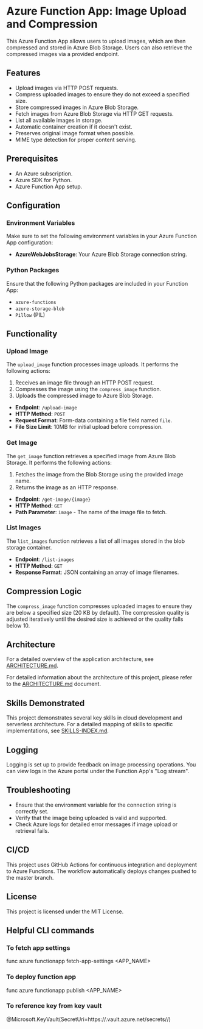# Azure Function App: Image Upload and Compression

This Azure Function App allows users to upload images, which are then compressed and stored in Azure Blob Storage. Users can also retrieve the compressed images via a provided endpoint.

## Features

- Upload images via HTTP POST requests.
- Compress uploaded images to ensure they do not exceed a specified size.
- Store compressed images in Azure Blob Storage.
- Fetch images from Azure Blob Storage via HTTP GET requests.
- List all available images in storage.
- Automatic container creation if it doesn't exist.
- Preserves original image format when possible.
- MIME type detection for proper content serving.

## Prerequisites

- An Azure subscription.
- Azure SDK for Python.
- Azure Function App setup.

## Configuration

### Environment Variables

Make sure to set the following environment variables in your Azure Function App configuration:

- **AzureWebJobsStorage**: Your Azure Blob Storage connection string.

### Python Packages

Ensure that the following Python packages are included in your Function App:

- `azure-functions`
- `azure-storage-blob`
- `Pillow` (PIL)

## Functionality

### Upload Image

The `upload_image` function processes image uploads. It performs the following actions:

1. Receives an image file through an HTTP POST request.
2. Compresses the image using the `compress_image` function.
3. Uploads the compressed image to Azure Blob Storage.

- **Endpoint**: `/upload-image`
- **HTTP Method**: `POST`
- **Request Format**: Form-data containing a file field named `file`.
- **File Size Limit**: 10MB for initial upload before compression.

### Get Image

The `get_image` function retrieves a specified image from Azure Blob Storage. It performs the following actions:

1. Fetches the image from the Blob Storage using the provided image name.
2. Returns the image as an HTTP response.

- **Endpoint**: `/get-image/{image}`
- **HTTP Method**: `GET`
- **Path Parameter**: `image` - The name of the image file to fetch.

### List Images

The `list_images` function retrieves a list of all images stored in the blob storage container.

- **Endpoint**: `/list-images`
- **HTTP Method**: `GET`
- **Response Format**: JSON containing an array of image filenames.

## Compression Logic

The `compress_image` function compresses uploaded images to ensure they are below a specified size (20 KB by default). The compression quality is adjusted iteratively until the desired size is achieved or the quality falls below 10.

## Architecture

For a detailed overview of the application architecture, see [ARCHITECTURE.md](./ARCHITECTURE.md).

For detailed information about the architecture of this project, please refer to the [ARCHITECTURE.md](ARCHITECTURE.md) document.

## Skills Demonstrated

This project demonstrates several key skills in cloud development and serverless architecture. For a detailed mapping of skills to specific implementations, see [SKILLS-INDEX.md](./SKILLS-INDEX.md).

## Logging

Logging is set up to provide feedback on image processing operations. You can view logs in the Azure portal under the Function App's "Log stream".

## Troubleshooting

- Ensure that the environment variable for the connection string is correctly set.
- Verify that the image being uploaded is valid and supported.
- Check Azure logs for detailed error messages if image upload or retrieval fails.

## CI/CD

This project uses GitHub Actions for continuous integration and deployment to Azure Functions. The workflow automatically deploys changes pushed to the master branch.

## License

This project is licensed under the MIT License.


## Helpful CLI commands
### To fetch app settings
func azure functionapp fetch-app-settings <APP_NAME>

### To deploy function app
func azure functionapp publish <APP_NAME>

### To reference key from key vault
@Microsoft.KeyVault(SecretUri=https://.vault.azure.net/secrets//)